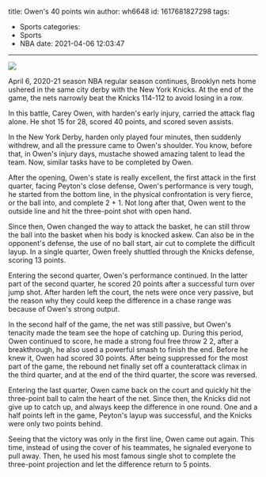 title: Owen's 40 points win
author: wh6648
id: 1617681827298
tags: 
- Sports
categories: 
- Sports
- NBA
date: 2021-04-06 12:03:47
---
![](https://p5.itc.cn/images01/20210406/a641d94148a74081acca92858184e616.jpeg)


April 6, 2020-21 season NBA regular season continues, Brooklyn nets home ushered in the same city derby with the New York Knicks. At the end of the game, the nets narrowly beat the Knicks 114-112 to avoid losing in a row.

In this battle, Carey Owen, with harden's early injury, carried the attack flag alone. He shot 15 for 28, scored 40 points, and scored seven assists.

In the New York Derby, harden only played four minutes, then suddenly withdrew, and all the pressure came to Owen's shoulder. You know, before that, in Owen's injury days, mustache showed amazing talent to lead the team. Now, similar tasks have to be completed by Owen.

After the opening, Owen's state is really excellent, the first attack in the first quarter, facing Peyton's close defense, Owen's performance is very tough, he started from the bottom line, in the physical confrontation is very fierce, or the ball into, and complete 2 + 1. Not long after that, Owen went to the outside line and hit the three-point shot with open hand.

Since then, Owen changed the way to attack the basket, he can still throw the ball into the basket when his body is knocked askew. Can also be in the opponent's defense, the use of no ball start, air cut to complete the difficult layup. In a single quarter, Owen freely shuttled through the Knicks defense, scoring 13 points.

Entering the second quarter, Owen's performance continued. In the latter part of the second quarter, he scored 20 points after a successful turn over jump shot. After harden left the court, the nets were once very passive, but the reason why they could keep the difference in a chase range was because of Owen's strong output.

In the second half of the game, the net was still passive, but Owen's tenacity made the team see the hope of catching up. During this period, Owen continued to score, he made a strong foul free throw 2 2, after a breakthrough, he also used a powerful smash to finish the end. Before he knew it, Owen had scored 30 points. After being suppressed for the most part of the game, the rebound net finally set off a counterattack climax in the third quarter, and at the end of the third quarter, the score was reversed.

Entering the last quarter, Owen came back on the court and quickly hit the three-point ball to calm the heart of the net. Since then, the Knicks did not give up to catch up, and always keep the difference in one round. One and a half points left in the game, Peyton's layup was successful, and the Knicks were only two points behind.

Seeing that the victory was only in the first line, Owen came out again. This time, instead of using the cover of his teammates, he signaled everyone to pull away. Then, he used his most famous single shot to complete the three-point projection and let the difference return to 5 points.

